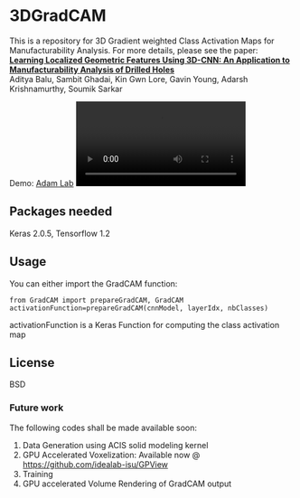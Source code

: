 # 3DGradCAM
This is a repository for 3D Gradient weighted Class Activation Maps for Manufacturability Analysis. For more details, please see the paper: 
**[Learning Localized Geometric Features Using 3D-CNN: An Application to Manufacturability Analysis of Drilled Holes][1]**  
Aditya Balu, Sambit Ghadai, Kin Gwn Lore, Gavin Young, Adarsh Krishnamurthy, Soumik Sarkar  

Demo: [Adam Lab][2]
<video controls="controls">
  <source type="video/mp4" src="demo.mp4"></source>
</video>

## Packages needed
  Keras 2.0.5, Tensorflow 1.2

## Usage
You can either import the GradCAM function:

    from GradCAM import prepareGradCAM, GradCAM
    activationFunction=prepareGradCAM(cnnModel, layerIdx, nbClasses)

activationFunction is a Keras Function for computing the class activation map

## License
BSD

### Future work
The following codes shall be made available soon:
1. Data Generation using ACIS solid modeling kernel
2. GPU Accelerated Voxelization: Available now @ https://github.com/idealab-isu/GPView
3. Training
4. GPU accelerated Volume Rendering of GradCAM output

[1]: https://arxiv.org/abs/1612.02141
[2]: http://web.me.iastate.edu/adamlab/r-manufacturability.html
